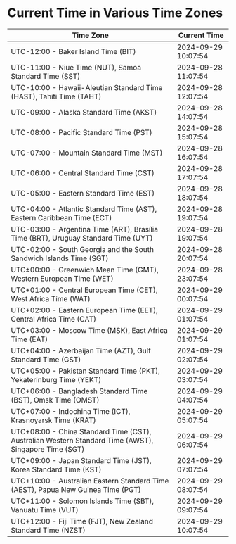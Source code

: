 # Current Time in Various Time Zones

| Time Zone | Current Time |
|-----------|--------------|
| UTC-12:00 - Baker Island Time (BIT) | 2024-09-29 10:07:54 |
| UTC-11:00 - Niue Time (NUT), Samoa Standard Time (SST) | 2024-09-28 11:07:54 |
| UTC-10:00 - Hawaii-Aleutian Standard Time (HAST), Tahiti Time (TAHT) | 2024-09-28 12:07:54 |
| UTC-09:00 - Alaska Standard Time (AKST) | 2024-09-28 14:07:54 |
| UTC-08:00 - Pacific Standard Time (PST) | 2024-09-28 15:07:54 |
| UTC-07:00 - Mountain Standard Time (MST) | 2024-09-28 16:07:54 |
| UTC-06:00 - Central Standard Time (CST) | 2024-09-28 17:07:54 |
| UTC-05:00 - Eastern Standard Time (EST) | 2024-09-28 18:07:54 |
| UTC-04:00 - Atlantic Standard Time (AST), Eastern Caribbean Time (ECT) | 2024-09-28 19:07:54 |
| UTC-03:00 - Argentina Time (ART), Brasília Time (BRT), Uruguay Standard Time (UYT) | 2024-09-28 19:07:54 |
| UTC-02:00 - South Georgia and the South Sandwich Islands Time (SGT) | 2024-09-28 20:07:54 |
| UTC±00:00 - Greenwich Mean Time (GMT), Western European Time (WET) | 2024-09-28 23:07:54 |
| UTC+01:00 - Central European Time (CET), West Africa Time (WAT) | 2024-09-29 00:07:54 |
| UTC+02:00 - Eastern European Time (EET), Central Africa Time (CAT) | 2024-09-29 01:07:54 |
| UTC+03:00 - Moscow Time (MSK), East Africa Time (EAT) | 2024-09-29 01:07:54 |
| UTC+04:00 - Azerbaijan Time (AZT), Gulf Standard Time (GST) | 2024-09-29 02:07:54 |
| UTC+05:00 - Pakistan Standard Time (PKT), Yekaterinburg Time (YEKT) | 2024-09-29 03:07:54 |
| UTC+06:00 - Bangladesh Standard Time (BST), Omsk Time (OMST) | 2024-09-29 04:07:54 |
| UTC+07:00 - Indochina Time (ICT), Krasnoyarsk Time (KRAT) | 2024-09-29 05:07:54 |
| UTC+08:00 - China Standard Time (CST), Australian Western Standard Time (AWST), Singapore Time (SGT) | 2024-09-29 06:07:54 |
| UTC+09:00 - Japan Standard Time (JST), Korea Standard Time (KST) | 2024-09-29 07:07:54 |
| UTC+10:00 - Australian Eastern Standard Time (AEST), Papua New Guinea Time (PGT) | 2024-09-29 08:07:54 |
| UTC+11:00 - Solomon Islands Time (SBT), Vanuatu Time (VUT) | 2024-09-29 09:07:54 |
| UTC+12:00 - Fiji Time (FJT), New Zealand Standard Time (NZST) | 2024-09-29 10:07:54 |
